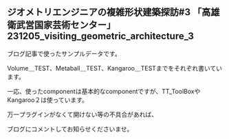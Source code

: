 ジオメトリエンジニアの複雑形状建築探訪#3 「高雄衛武営国家芸術センター」
231205_visiting_geometric_architecture_3
-------------------------------------------------------
ブログ記事で使ったサンプルデータです。

Volume＿TEST、Metaball＿TEST、Kangaroo＿TESTまでをそれぞれ書いています。

一応、使ったcomponentは基本的なcomponentですが、TT_ToolBoxやKangaroo２は使っています。

万一プラグインがなくて開けない等の不具合があれば、

ブログにコメントしてお知らせくださいませ。
